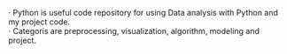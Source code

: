 · Python is useful code repository for using Data analysis with Python and my project code.  
· Categoris are preprocessing, visualization, algorithm, modeling and project.
